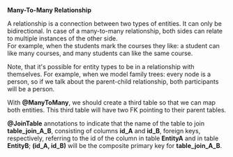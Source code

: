**Many-To-Many Relationship**

A relationship is a connection between two types of entities. It can only be bidirectional.
In case of a many-to-many relationship, both sides can relate to multiple instances of the other side.  
For example, when the students mark the courses they like: a student can like many courses, and many students can like the same course.

Note, that it's possible for entity types to be in a relationship with themselves. 
For example, when we model family trees: every node is a person, so if we talk about the parent-child relationship, 
both participants will be a person.

With **@ManyToMany**, we should create a third table so that we can map both entities. 
This third table will have two FK pointing to their parent tables.

**@JoinTable** annotations to indicate that the name of the table to join **table_join_A_B**, 
consisting of columns **id_A** and **id_B**, foreign keys, respectively, referring to the id of 
the column in table **EntityA** and in table **EntityB**; **(id_A, id_B)** will be the composite 
primary key for **table_join_A_B**.